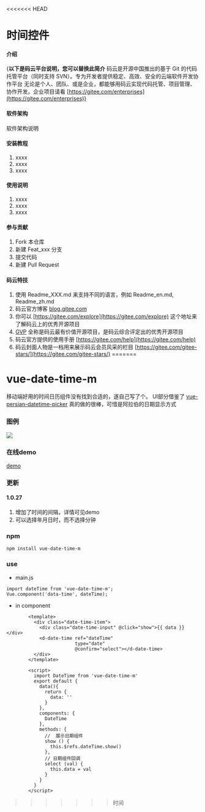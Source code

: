 <<<<<<< HEAD
# 时间控件

#### 介绍
{**以下是码云平台说明，您可以替换此简介**
码云是开源中国推出的基于 Git 的代码托管平台（同时支持 SVN）。专为开发者提供稳定、高效、安全的云端软件开发协作平台
无论是个人、团队、或是企业，都能够用码云实现代码托管、项目管理、协作开发。企业项目请看 [https://gitee.com/enterprises](https://gitee.com/enterprises)}

#### 软件架构
软件架构说明


#### 安装教程

1. xxxx
2. xxxx
3. xxxx

#### 使用说明

1. xxxx
2. xxxx
3. xxxx

#### 参与贡献

1. Fork 本仓库
2. 新建 Feat_xxx 分支
3. 提交代码
4. 新建 Pull Request


#### 码云特技

1. 使用 Readme\_XXX.md 来支持不同的语言，例如 Readme\_en.md, Readme\_zh.md
2. 码云官方博客 [blog.gitee.com](https://blog.gitee.com)
3. 你可以 [https://gitee.com/explore](https://gitee.com/explore) 这个地址来了解码云上的优秀开源项目
4. [GVP](https://gitee.com/gvp) 全称是码云最有价值开源项目，是码云综合评定出的优秀开源项目
5. 码云官方提供的使用手册 [https://gitee.com/help](https://gitee.com/help)
6. 码云封面人物是一档用来展示码云会员风采的栏目 [https://gitee.com/gitee-stars/](https://gitee.com/gitee-stars/)
=======
# vue-date-time-m


移动端好用的时间日历组件没有找到合适的，遂自己写了个。
UI部分借鉴了  [vue-persian-datetime-picker](https://talkhabi.github.io/vue-persian-datetime-picker) 真的做的很棒，可惜是阿拉伯的日期显示方式


### 图例

![](https://github.com/mayufo/vue-date-time-m/blob/master/img.gif)

### 在线demo
[demo](https://mayufo.github.io/vue-date-time-m/)

### 更新

#### 1.0.27
 1. 增加了时间的间隔，详情可见demo
 2. 可以选择年月日时，而不选择分钟

### npm

```
npm install vue-date-time-m
```

### use
- main.js

```
import dateTime from 'vue-date-time-m';
Vue.component('data-time', dateTime);
```

- in component
```
        <template>
          <div class="date-time-item">
            <div class="date-time-input" @click="show">{{ data }}</div>
            <d-date-time ref="dateTime"
                         type="date"
                         @confirm="select"></d-date-time>
          </div>
        </template>

        <script>
          import DateTime from 'vue-date-time-m'
          export default {
            data(){
              return {
                data: ''
              }
            },
            components: {
              DateTime
            },
            methods: {
              //  展示日期组件
              show () {
                this.$refs.dateTime.show()
              },
              // 日期组件回调
              select (val) {
                this.data = val
              }
            }
          }
        </script>
```
>>>>>>> 时间
